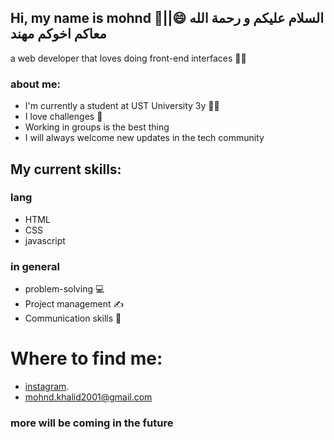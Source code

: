 ## Hi, my name is mohnd 👋||😄 السلام عليكم و رحمة الله معاكم اخوكم مهند
a web developer that loves doing front-end interfaces 👨‍💻


### about me:

+ I'm currently a student at UST University 3y 👨‍🎓
+ I love challenges 💪
+ Working in groups is the best thing
+ I will always welcome new updates in the tech community 

## My current skills:

### lang

+ HTML 
+ CSS 
+ javascript

### in general
 
+ problem-solving 💻
+ Project management ✍
+ Communication skills 📱


# Where to find me:
 + [instagram](https://www.instagram.com/mkh.web/).
+ mohnd.khalid2001@gmail.com

### more will be coming in the future






